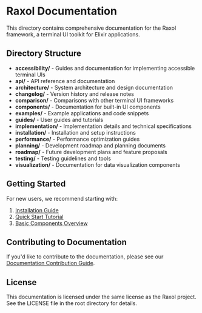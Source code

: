 # Raxol Documentation

This directory contains comprehensive documentation for the Raxol framework, a terminal UI toolkit for Elixir applications.

## Directory Structure

- **accessibility/** - Guides and documentation for implementing accessible terminal UIs
- **api/** - API reference and documentation
- **architecture/** - System architecture and design documentation
- **changelog/** - Version history and release notes
- **comparison/** - Comparisons with other terminal UI frameworks
- **components/** - Documentation for built-in UI components
- **examples/** - Example applications and code snippets
- **guides/** - User guides and tutorials
- **implementation/** - Implementation details and technical specifications
- **installation/** - Installation and setup instructions
- **performance/** - Performance optimization guides
- **planning/** - Development roadmap and planning documents
- **roadmap/** - Future development plans and feature proposals
- **testing/** - Testing guidelines and tools
- **visualization/** - Documentation for data visualization components

## Getting Started

For new users, we recommend starting with:

1. [Installation Guide](installation/README.md)
2. [Quick Start Tutorial](guides/quick_start.md)
3. [Basic Components Overview](components/README.md)

## Contributing to Documentation

If you'd like to contribute to the documentation, please see our [Documentation Contribution Guide](CONTRIBUTING.md).

## License

This documentation is licensed under the same license as the Raxol project. See the LICENSE file in the root directory for details.
